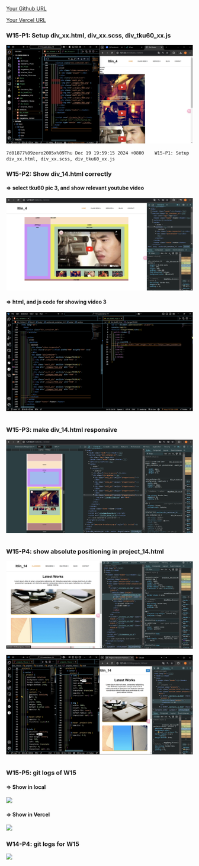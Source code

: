 [Your Github URL](https://github.com/zero2005x/113-sweb-demo-14)

[Your Vercel URL](https://vercel.com/larry-lins-projects/113-sweb-demo-14)

###  W15-P1: Setup div_xx.html, div_xx.scss, div_tku60_xx.js
 
![](w15-p1.png)
 
```
7d01877%09zero2005x%09Thu Dec 19 19:59:15 2024 +0800    W15-P1: Setup div_xx.html, div_xx.scss, div_tku60_xx.js
```

###  W15-P2: Show div_14.html correctly

#### => select tku60 pic 3, and show relevant youtube video

![](w15-p2-1.png)

#### => html, and js code for showing video 3

![](w15-p2-2.png)

```

```

###  W15-P3: make div_14.html responsive

![](w15-p3.png)

```

```
###  W15-P4: show absolute positioning in project_14.html

![](w15-p4-1.png)

![](w15-p4-2.png)

```

```


###   W15-P5:  git logs of W15

#### => Show in local


![](./w15-pX-1.png)


#### => Show in Vercel 

![](./w15-pX-2.png)

### W14-P4: git logs for W15

![](./w15-pX-1.png)
